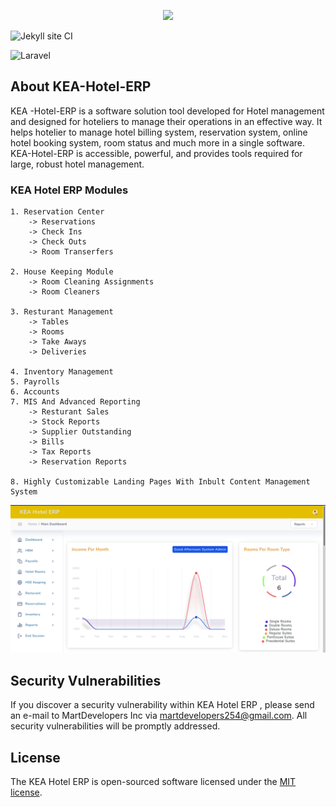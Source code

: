 <p align="center"><img src="https://github.com/MartMbithi/KEA-Hotel-ERP/blob/master/Kea-ERP-Logo.png" width="400"></p>

![Jekyll site CI](https://github.com/MartMbithi/KEA-Hotel-ERP/workflows/Jekyll%20site%20CI/badge.svg)

![Laravel](https://github.com/MartMbithi/KEA-Hotel-ERP/workflows/Laravel/badge.svg)

## About KEA-Hotel-ERP

KEA -Hotel-ERP is a software solution tool developed for  Hotel management and designed for hoteliers to manage
their operations in an effective way. It helps hotelier to manage hotel billing system, reservation system, online hotel booking system,
room status and much more in a single software. KEA-Hotel-ERP is accessible, powerful, and provides tools required for large, robust hotel management.

### KEA Hotel ERP Modules
```
1. Reservation Center
    -> Reservations
    -> Check Ins
    -> Check Outs
    -> Room Transerfers
    
2. House Keeping Module
    -> Room Cleaning Assignments
    -> Room Cleaners
    
3. Resturant Management
    -> Tables
    -> Rooms
    -> Take Aways
    -> Deliveries
    
4. Inventory Management
5. Payrolls
6. Accounts
7. MIS And Advanced Reporting
    -> Resturant Sales
    -> Stock Reports
    -> Supplier Outstanding
    -> Bills
    -> Tax Reports
    -> Reservation Reports
    
8. Highly Customizable Landing Pages With Inbult Content Management System
```

<p align="center"><img src="https://github.com/MartDevelopers-Inc/KEA-Hotel-ERP/blob/master/kea-hotel.png" ></p>

## Security Vulnerabilities

If you discover a security vulnerability within KEA Hotel ERP , please send an e-mail to MartDevelopers Inc via [martdevelopers254@gmail.com](mailto:martdevelopers254@gmail.com). All security vulnerabilities will be promptly addressed.

## License

The KEA Hotel ERP is open-sourced software licensed under the [MIT license](https://opensource.org/licenses/MIT).
